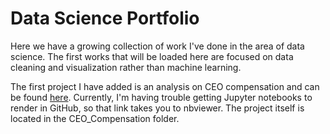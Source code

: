 # Data Science Portfolio

Here we have a growing collection of work I've done in the area of data science. The first works that will be loaded here are focused on data cleaning and visualization rather than machine learning.

The first project I have added is an analysis on CEO compensation and can be found [here](http://nbviewer.jupyter.org/github/kaumaron/Data_Science/blob/master/CEO_Compensation/CEO_Compensation.ipynb). Currently, I'm having trouble getting Jupyter notebooks to render in GitHub, so that link takes you to nbviewer. The project itself is located in the CEO_Compensation folder.
